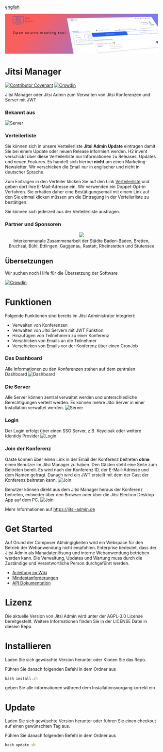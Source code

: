 [english](README.md)

![Server](docs/images/header.png)
# Jitsi Manager

[![Contributor Covenant](https://img.shields.io/badge/Contributor%20Covenant-v2.0%20adopted-ff69b4.svg)](code_of_conduct.md)
[![Crowdin](https://badges.crowdin.net/jitsi-admin/localized.svg)](https://crowdin.com/project/jitsi-admin)

Jitsi Manager oder Jitsi Admin zum Verwalten von Jitsi Konferenzen und Server mit JWT

### Bekannt aus

![Server](docs/images/ct-logo.png)



### Verteilerliste

Sie können sich in unsere Verteilerliste __Jitsi Admin Update__ eintragen damit Sie bei einem Update oder neuen Release
informiert werden. H2 invent verschickt über diese Verteilerliste nur Informationen zu Releases, Updates und neuen
Features. Es handelt sich hierbei __nicht__ um einen Marketing-Newsletter. Wir verschicken die Email nur in englischer
und nicht in deutscher Sprache.

Zum Eintragen in den Verteiler klicken Sie auf den
Link [Verteilerliste](https://verteiler.h2-invent.com/?p=subscribe&id=1) und geben dort Ihre E-Mail-Adresse ein. Wir verwenden
ein Doppel-Opt-in Verfahren. Sie erhalten daher eine Bestätigungsemail mit einem Link auf den Sie einmal klicken müssen
um die Eintragung in der Verteilerliste zu bestätigen.

Sie können sich jederzeit aus der Verteilerliste austragen.

### Partner und Sponsoren
<div style="text-align: center">

<img src="https://readi.de/wp-content/uploads/sites/5/2020/10/cropped-Logo-Simplified-mit-Text-e1602047847827.png" width="200px">
<br>
Interkommunale Zusammenarbeit der Städte Baden-Baden, Bretten, Bruchsal, Bühl, Ettlingen, Gaggenau, Rastatt, Rheinstetten und Stutensee
</div>

## Übersetzungen
Wir suchen noch Hilfe für die Übersetzung der Software

[![Crowdin](https://badges.crowdin.net/jitsi-admin/localized.svg)](https://crowdin.com/project/jitsi-admin)

# Funktionen

Folgende Funktionen sind bereits im Jitsi Administrator integriert:

* Verwalten von Konferenzen
* Verwalten von Jitsi Servern mit JWT Funktion
* Hinzufügen von Teilnehmern zu einer Konferenz
* Verschicken von Emails an die Teilnehmer
* Verschicken von Emails vor der Konferenz über einen CronJob
### Das Dashboard

Alle Informationen zu den Konferenzen stehen auf dem zentralen Dashboard
![Dashboard](docs/images/dashboard-heading.jpg)

### Die Server

Alle Server können zentral verwaltet werden und unterschiedliche Berechtigungen verteilt werden. Es können mehre Jitsi
Server in einer Installation verwaltet werden.
![Server](docs/images/server.jpg)

### Login

Der Login erfolgt über einen SSO Server, z.B. Keycloak oder weitere Identidy Provider
![Login](docs/images/login.jpg)

### Join der Konferenz

Gäste können über einen Link in der Email der Konferenz beitreten __ohne__ einen Benutzer im Jitsi Manager zu haben. Den
Gästen steht eine Seite zum Beitreten bereit. Es wird nach der Konferenz ID, der E-Mail-Adresse und dem Namen gefragt.
Danach wird ein JWT erstellt mit dem der Gast der Konferenz beitreten kann.
![Join](docs/images/join.jpg)

Benutzer können direkt aus dem Jitsi Manager heraus der Konferenz beitreten, entweder über den Browser oder über die
Jitsi Electron Desktop App auf dem PC.
![Join](docs/images/joint-internal.jpg)

Mehr Informationen auf https://jitsi-admin.de

# Get Started

Auf Grund der Composer Abhängigkeiten wird ein Webspace für den Betrieb der Webanwendung nicht empfohlen. Enterprise
bedeutet, dass der Jitsi Admin als Manadatenlösung und interne Webanwendung betrieben werden kann. Die Verwaltung,
Updates und Wartung muss durch die Zuständige und Verantwortliche Person durchgeführt werden.

* [Anleitung im Wiki](https://github.com/H2-invent/jitsi-admin/wiki/Get-Started)
* [Mindestanforderungen](https://github.com/H2-invent/jitsi-admin/wiki/Mindestanforderungen-an-den-Server)
* [API Dokumentation](https://github.com/H2-invent/jitsi-admin/wiki/API-Endpoints)

# Lizenz

Die aktuelle Version von Jitsi Admin wird unter der AGPL-3.0 License bereitgestellt. Weitere Informationen finden Sie in
der LICENSE Datei in diesem Repo.

# Installieren
Laden Sie sich gewüschte Version herunter oder Klonen Sie das Repo.

Führen Sie danach folgenden Befehl in dem Ordner aus
```javascript
bash install.sh
```
geben Sie alle informationen während dem Installationsvorgang korrekt ein
# Update
Laden Sie sich gewüschte Version herunter oder führen Sie einen checkout auf einen gewünschten Tag aus.

Führen Sie danach folgenden Befehl in dem Ordner aus
```javascript
bash update.sh
```
